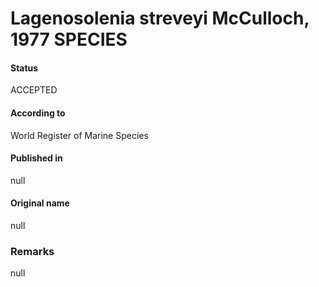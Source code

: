 Lagenosolenia streveyi McCulloch, 1977 SPECIES
=======

#### Status
ACCEPTED

#### According to
World Register of Marine Species

#### Published in
null

#### Original name
null

### Remarks
null